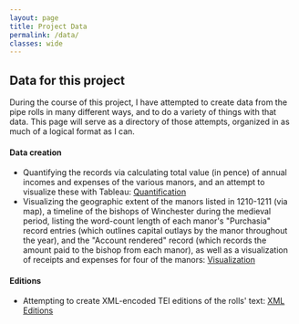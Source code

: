 ```yaml
---
layout: page
title: Project Data
permalink: /data/
classes: wide
---
```


## Data for this project
During the course of this project, I have attempted to create data from the pipe rolls in many different ways, and to do a variety of things with that data. This page will serve as a directory of those attempts, organized in as much of a logical format as I can.

#### Data creation
- Quantifying the records via calculating total value (in pence) of annual incomes and expenses of the various manors, and an attempt to visualize these with Tableau: [Quantification](/quantification.markdown)
- Visualizing the geographic extent of the manors listed in 1210-1211 (via map), a timeline of the bishops of Winchester during the medieval period, listing the word-count length of each manor's "Purchasia" record entries (which outlines capital outlays by the manor throughout the year), and the "Account rendered" record (which records the amount paid to the bishop from each manor), as well as a visualization of receipts and expenses for four of the manors: [Visualization](/visualizations.markdown)

#### Editions
- Attempting to create XML-encoded TEI editions of the rolls' text: [XML Editions](/xml_rolls.md)